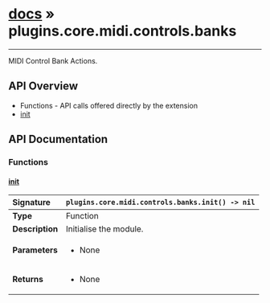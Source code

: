 # [docs](index.md) » plugins.core.midi.controls.banks
---

MIDI Control Bank Actions.

## API Overview
* Functions - API calls offered directly by the extension
 * [init](#init)

## API Documentation

### Functions

#### [init](#init)
| <span style="float: left;">**Signature**</span> | <span style="float: left;">`plugins.core.midi.controls.banks.init() -> nil` </span>                                                          |
| -----------------------------------------------------|---------------------------------------------------------------------------------------------------------|
| **Type**                                             | Function |
| **Description**                                      | Initialise the module. |
| **Parameters**                                       | <ul><li>None</li></ul> |
| **Returns**                                          | <ul><li>None</li></ul> |

